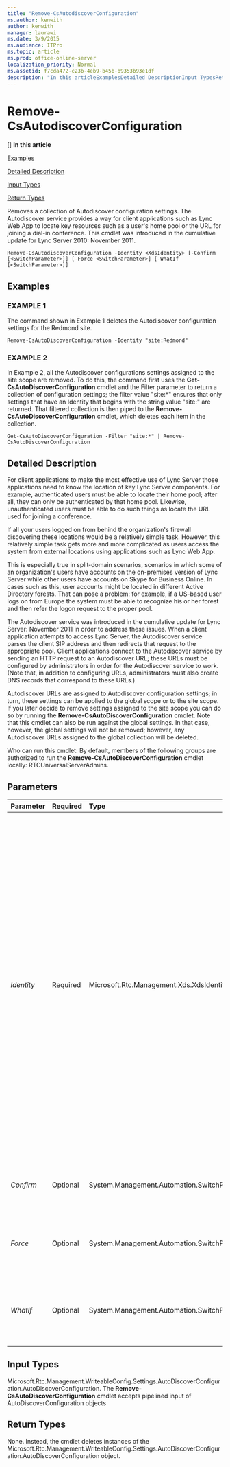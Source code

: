 ```yaml
---
title: "Remove-CsAutodiscoverConfiguration"
ms.author: kenwith
author: kenwith
manager: laurawi
ms.date: 3/9/2015
ms.audience: ITPro
ms.topic: article
ms.prod: office-online-server
localization_priority: Normal
ms.assetid: f7cda472-c23b-4eb9-b45b-b9353b93e1df
description: "In this articleExamplesDetailed DescriptionInput TypesReturn Types"
---
```


# Remove-CsAutodiscoverConfiguration
[]
 **In this article**
  
[Examples](#sectionSection0)
  
[Detailed Description](#sectionSection1)
  
[Input Types](#sectionSection2)
  
[Return Types](#sectionSection3)
  
Removes a collection of Autodiscover configuration settings. The Autodiscover service provides a way for client applications such as Lync Web App to locate key resources such as a user's home pool or the URL for joining a dial-in conference. This cmdlet was introduced in the cumulative update for Lync Server 2010: November 2011.
  
```
Remove-CsAutodiscoverConfiguration -Identity <XdsIdentity> [-Confirm [<SwitchParameter>]] [-Force <SwitchParameter>] [-WhatIf [<SwitchParameter>]]
```

## Examples
<a name="sectionSection0"> </a>

### EXAMPLE 1

The command shown in Example 1 deletes the Autodiscover configuration settings for the Redmond site.
  
```
Remove-CsAutoDiscoverConfiguration -Identity "site:Redmond"
```

### EXAMPLE 2

In Example 2, all the Autodiscover configurations settings assigned to the site scope are removed. To do this, the command first uses the **Get-CsAutoDiscoverConfiguration** cmdlet and the Filter parameter to return a collection of configuration settings; the filter value "site:*" ensures that only settings that have an Identity that begins with the string value "site:" are returned. That filtered collection is then piped to the **Remove-CsAutoDiscoverConfiguration** cmdlet, which deletes each item in the collection. 
  
```
Get-CsAutoDiscoverConfiguration -Filter "site:*" | Remove-CsAutoDiscoverConfiguration
```

## Detailed Description
<a name="sectionSection1"> </a>

For client applications to make the most effective use of Lync Server those applications need to know the location of key Lync Server components. For example, authenticated users must be able to locate their home pool; after all, they can only be authenticated by that home pool. Likewise, unauthenticated users must be able to do such things as locate the URL used for joining a conference.
  
If all your users logged on from behind the organization's firewall discovering these locations would be a relatively simple task. However, this relatively simple task gets more and more complicated as users access the system from external locations using applications such as Lync Web App.
  
This is especially true in split-domain scenarios, scenarios in which some of an organization's users have accounts on the on-premises version of Lync Server while other users have accounts on Skype for Business Online. In cases such as this, user accounts might be located in different Active Directory forests. That can pose a problem: for example, if a US-based user logs on from Europe the system must be able to recognize his or her forest and then refer the logon request to the proper pool.
  
The Autodiscover service was introduced in the cumulative update for Lync Server: November 2011 in order to address these issues. When a client application attempts to access Lync Server, the Autodiscover service parses the client SIP address and then redirects that request to the appropriate pool. Client applications connect to the Autodiscover service by sending an HTTP request to an Autodiscover URL; these URLs must be configured by administrators in order for the Autodiscover service to work. (Note that, in addition to configuring URLs, administrators must also create DNS records that correspond to these URLs.)
  
Autodiscover URLs are assigned to Autodiscover configuration settings; in turn, these settings can be applied to the global scope or to the site scope. If you later decide to remove settings assigned to the site scope you can do so by running the **Remove-CsAutoDiscoverConfiguration** cmdlet. Note that this cmdlet can also be run against the global settings. In that case, however, the global settings will not be removed; however, any Autodiscover URLs assigned to the global collection will be deleted. 
  
Who can run this cmdlet: By default, members of the following groups are authorized to run the **Remove-CsAutoDiscoverConfiguration** cmdlet locally: RTCUniversalServerAdmins. 
  
## Parameters
<a name="sectionSection1"> </a>

|**Parameter**|**Required**|**Type**|**Description**|
|:-----|:-----|:-----|:-----|
| _Identity_ <br/> |Required  <br/> |Microsoft.Rtc.Management.Xds.XdsIdentity  <br/> |Unique identifier for the Autodiscover settings to be removed. Autodiscover settings can be configured at the global or the site scope. To "remove" the global policy, use this syntax: -Identity global. (Note that the global settings cannot actually be removed. Instead, all the properties in the global settings will be reset to their default values.)  <br/> To remove settings configured at the site scope, use syntax similar to this:  <br/> -Identity "site:Redmond"  <br/> Note that wildcards are not allowed when specifying an Identity.  <br/> |
| _Confirm_ <br/> |Optional  <br/> |System.Management.Automation.SwitchParameter  <br/> |Prompts you for confirmation before executing the command.  <br/> |
| _Force_ <br/> |Optional  <br/> |System.Management.Automation.SwitchParameter  <br/> |Suppresses the display of any non-fatal error message that might occur when running the command.  <br/> |
| _WhatIf_ <br/> |Optional  <br/> |System.Management.Automation.SwitchParameter  <br/> |Describes what would happen if you executed the command without actually executing the command.  <br/> |
   
## Input Types
<a name="sectionSection2"> </a>

Microsoft.Rtc.Management.WriteableConfig.Settings.AutoDiscoverConfiguration.AutoDiscoverConfiguration. The **Remove-CsAutoDiscoverConfiguration** cmdlet accepts pipelined input of AutoDiscoverConfiguration objects 
  
## Return Types
<a name="sectionSection3"> </a>

None. Instead, the cmdlet deletes instances of the Microsoft.Rtc.Management.WriteableConfig.Settings.AutoDiscoverConfiguration.AutoDiscoverConfiguration object.
  


